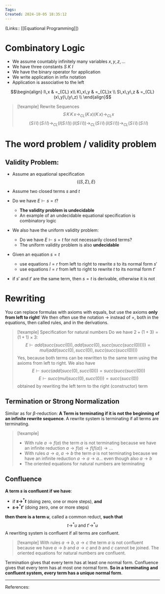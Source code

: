 ```yaml
---
Tags: 
Created: 2024-10-05 18:35:12
---
```

(Links:: [[Equational Programming]])
# Combinatory Logic
- We assume countably infinitely many variables $x,y,z,...$
- We have three constants $S$ $K$ $I$
- We have the binary operator for application
- We write application in infix notation
- Application is associative to the left

$$\begin{align}
I\,x & =_{CL} x\\
K\,x\,y & =_{CL}x \\
S\,x\,y\,z & =_{CL} (x\,y)\,(y\,z) \\
\end{align}$$

> [!example] Rewrite Sequences
> $$S\,K\,K\, x\to_{CL}(K\,x)(K\,x)\to_{CL}x$$
> $$(S\,I\,I)\,(S\,I\,I)\to_{CL}(I(S\,I\,I))\,(I(S\,I\,I))\to_{CL}(S\,I\,I)\,(I(S\,I\,I))\to_{CL}(S\,I\,I)\,(S\,I\,I)$$
# The word problem / validity problem
## Validity Problem:
- Assume an equational specification $$((S,\Sigma),E)$$
- Assume two closed terms $s$ and $t$
- Do we have $E\vdash s=t$?
	- **The validity problem is undecidable**
	- An example of an undecidable equational specification is combinatory logic
- We also have the uniform validity problem:
	- Do we have $E\vdash s=t$ for not necessarily closed terms?
	- The uniform validity problem is also **undecidable**

- Given an equation $s=t$ 
	- use equations $l=r$ from left to right to rewrite $s$ to its normal form $s'$
	- use equations $l=r$ from left to right to rewrite $t$ to its normal form $t'$
- if $s'$ and $t'$ are the same term, then $s=t$ is derivable, otherwise it is not 
# Rewriting
You can replace formulas with axioms with equals, but use the axioms **only from left to right**! We then often use the notation $\to$ instead of $=$, both in the equations, then called rules, and in the derivations.

> [!example] Specification for natural numbers
> Do we have $2+(1+3)=(1+1)\times 3$: $$E\vdash add(succ(succ(0)),add(succ(0),succ(succ(succ(0)))))=mul(add(succ(0),succ(0)),succ(succ(succ(0))))$$
> Yes, because both terms can be rewritten to the same term using the axioms from left to right. We also have $$E\vdash succ(add(succ(0),succ(0)))=succ(succ(succ(0)))$$
> $$E\vdash succ(mul(succ(0),succ(0)))=succ(succ(0))$$
> obtained by rewriting the left term to the right (constructor) term

## Termination or Strong Normalization
Similar as for $\beta$-reduction: **A Term is terminating if it is not the beginning of an infinite rewrite sequence**. A rewrite system is terminating if all terms are terminating.

> [!example]
> - With rule $a\to f(a)$ the term $a$ is not terminating because we have an infinite reduction $a\to f(a)\to f(f(a))\to\dots$
> - With rules $a\to a$, $a\to b$ the term $a$ is not terminating because we have an infinite reduction $a\to a\to a\dots$ even though also $a\to b$
> - The oriented equations for natural numbers are terminating

## Confluence
**A term $s$ is confluent if we have**:
- if **$s\to^{*} t$** (doing zero, one or more steps), **and**
- **$s\to^{*} t'$** (doing zero, one or more steps)

**then there is a term $u$**, called a common reduct, **such that** $$t\to^{*} u\text{ and } t'\to^{*} u$$
A rewriting system is confluent if all terms are confluent.

> [!example]
> With rules $a\to b$, $a\to c$ the term $a$ is not confluent because we have $a\to b$ and $a\to c$ and $b$ and $c$ cannot be joined.
> The oriented equations for natural numbers are confluent.

Termination gives that every term has at least one normal form. Confluence gives that every term has at most one normal form. **So in a terminating and confluent system, every term has a unique normal form**. 

---
References: